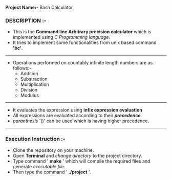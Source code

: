 **Project Name:-** Bash Calculator

### DESCRIPTION :-  

  * This is the **Command line Arbitrary precision calculator** which is implemented using _C Programming language_.
  * It tries to implement some functionalities from unix based command **'bc'**.
  ---
  * Operations performed on countably infinite length numbers are as follows:-
    * Addition
    * Substraction
    * Multiplication
    * Division
    * Modulus  
  ---
  * It evaluates the expression using **infix expression evaluation**
  * All expressions are evaluated according to their **_precedence_**.
  * _paranthesis_ '()' can be used which is having higher precedence.  
  
  ---
  
### Execution Instruction :-  

 * Clone the repository on your machine.
 * Open **Terminal** and _change directory_ to the project directory.  
 * Type command ' **make** ' which will compile the required files and generate _executable file_.  
 * Then type the command ' **./project** '. 
